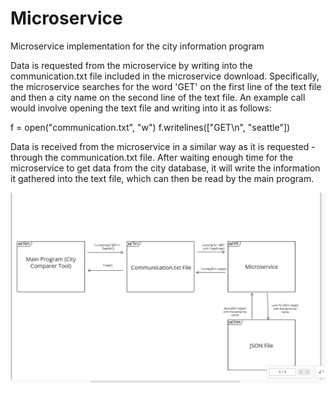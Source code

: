 # Microservice
Microservice implementation for the city information program

Data is requested from the microservice by writing into the communication.txt file included in the microservice download. Specifically, the microservice searches for the word 'GET' on the first line of the text file and then a city name on the second line of the text file. An example call would involve opening the text file and writing into it as follows: 

f = open("communication.txt", "w")
f.writelines(["GET\n", "seattle"])

Data is received from the microservice in a similar way as it is requested - through the communication.txt file. After waiting enough time for the microservice to get data from the city database, it will write the information it gathered into the text file, which can then be read by the main program. 

![Screenshot](MicroserviceUML.png)
